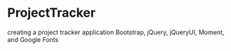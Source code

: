 # ProjectTracker
creating a project tracker application Bootstrap, jQuery, jQueryUI, Moment, and Google Fonts
